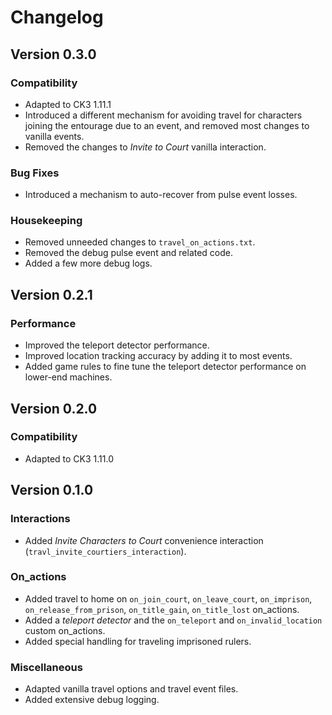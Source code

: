 # Changelog

## Version 0.3.0

### Compatibility

* Adapted to CK3 1.11.1
* Introduced a different mechanism for avoiding travel for characters joining the entourage due to an event, and removed most changes to vanilla events.
* Removed the changes to *Invite to Court* vanilla interaction.

### Bug Fixes

* Introduced a mechanism to auto-recover from pulse event losses.

### Housekeeping

* Removed unneeded changes to `travel_on_actions.txt`.
* Removed the debug pulse event and related code.
* Added a few more debug logs.

## Version 0.2.1

### Performance

* Improved the teleport detector performance.
* Improved location tracking accuracy by adding it to most events.
* Added game rules to fine tune the teleport detector performance on lower-end machines.

## Version 0.2.0

### Compatibility

* Adapted to CK3 1.11.0

## Version 0.1.0

### Interactions

* Added *Invite Characters to Court* convenience interaction (`travl_invite_courtiers_interaction`).

### On_actions

* Added travel to home on `on_join_court`, `on_leave_court`, `on_imprison`, `on_release_from_prison`, `on_title_gain`, `on_title_lost` on_actions.
* Added a *teleport detector* and the `on_teleport` and `on_invalid_location` custom on_actions.
* Added special handling for traveling imprisoned rulers.

### Miscellaneous

* Adapted vanilla travel options and travel event files.
* Added extensive debug logging.
